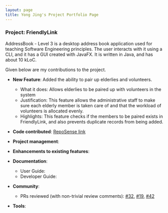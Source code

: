 ```yaml
---
layout: page
title: Yong Jing's Project Portfolio Page
---
```


### Project: FriendlyLink

AddressBook - Level 3 is a desktop address book application used for teaching Software Engineering principles. The user interacts with it using a CLI, and it has a GUI created with JavaFX. It is written in Java, and has about 10 kLoC.

Given below are my contributions to the project.

* **New Feature**: Added the ability to pair up elderlies and volunteers.
    * What it does: Allows elderlies to be paired up with volunteers in the system
    * Justification: This feature allows the administrative staff to make sure each elderly member is taken care of and that the workload of volunteers is allocated evenly.
    * Highlights: This feature checks if the members to be paired exists in FriendlyLink, and also prevents duplicate records from being added.

* **Code contributed**: [RepoSense link]()

* **Project management**:

* **Enhancements to existing features**:

* **Documentation**:
    * User Guide:
    * Developer Guide:

* **Community**:
    * PRs reviewed (with non-trivial review comments): [\#32](), [\#19](), [\#42]()

* **Tools**:
